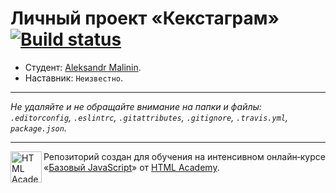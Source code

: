 # Личный проект «Кекстаграм» [![Build status][travis-image]][travis-url]

* Студент: [Aleksandr Malinin](https://up.htmlacademy.ru/javascript/11/user/321121).
* Наставник: `Неизвестно`.

---

_Не удаляйте и не обращайте внимание на папки и файлы:_<br>
_`.editorconfig`, `.eslintrc`, `.gitattributes`, `.gitignore`, `.travis.yml`, `package.json`._

---

<a href="https://htmlacademy.ru/intensive/javascript"><img align="left" width="50" height="50" title="HTML Academy" src="https://up.htmlacademy.ru/static/img/intensive/javascript/logo-for-github.svg"></a>

Репозиторий создан для обучения на интенсивном онлайн‑курсе «[Базовый JavaScript](https://htmlacademy.ru/intensive/javascript)» от [HTML Academy](https://htmlacademy.ru).

[travis-image]: https://travis-ci.org/htmlacademy-javascript/321121-kekstagram.svg?branch=master
[travis-url]: https://travis-ci.org/htmlacademy-javascript/321121-kekstagram
